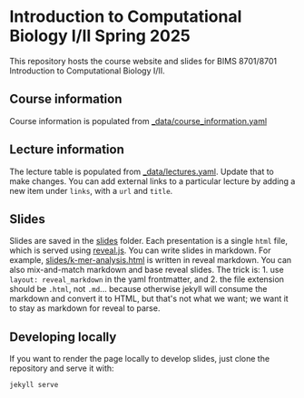 # Introduction to Computational Biology I/II Spring 2025

This repository hosts the course website and slides for BIMS 8701/8701 Introduction to Computational Biology I/II.

## Course information

Course information is populated from [_data/course_information.yaml](_data/course_information.yaml)

## Lecture information

The lecture table is populated from [_data/lectures.yaml](_data/lectures.yaml). Update that to make changes. You can add external links to a particular lecture by adding a new item under `links`, with a `url` and `title`.


## Slides

Slides are saved in the [slides](slides) folder. Each presentation is a single `html` file, which is served using [reveal.js](http://revealjs.com). You can write slides in markdown. For example, [slides/k-mer-analysis.html](slides/k-mer-analysis.html) is written in reveal markdown. You can also mix-and-match markdown and base reveal slides. The trick is: 1. use `layout: reveal_markdown` in the yaml frontmatter, and 2. the file extension should be `.html`, not `.md`... because otherwise jekyll will consume the markdown and convert it to HTML, but that's not what we want; we want it to stay as markdown for reveal to parse.

## Developing locally

If you want to render the page locally to develop slides, just clone the repository and serve it with:

```
jekyll serve
```
